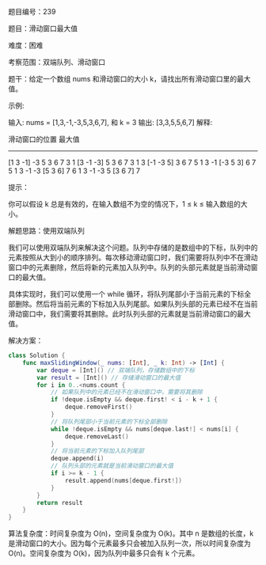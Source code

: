 题目编号：239

题目：滑动窗口最大值

难度：困难

考察范围：双端队列、滑动窗口

题干：给定一个数组 nums 和滑动窗口的大小 k，请找出所有滑动窗口里的最大值。

示例:

输入: nums = [1,3,-1,-3,5,3,6,7], 和 k = 3
输出: [3,3,5,5,6,7] 
解释: 

  滑动窗口的位置                最大值
---------------               -----
[1  3  -1] -3  5  3  6  7       3
 1 [3  -1  -3] 5  3  6  7       3
 1  3 [-1  -3  5] 3  6  7       5
 1  3  -1 [-3  5  3] 6  7       5
 1  3  -1  -3 [5  3  6] 7       6
 1  3  -1  -3  5 [3  6  7]      7

提示：

你可以假设 k 总是有效的，在输入数组不为空的情况下，1 ≤ k ≤ 输入数组的大小。

解题思路：使用双端队列

我们可以使用双端队列来解决这个问题。队列中存储的是数组中的下标，队列中的元素按照从大到小的顺序排列。每次移动滑动窗口时，我们需要将队列中不在滑动窗口中的元素删除，然后将新的元素加入队列中。队列的头部元素就是当前滑动窗口的最大值。

具体实现时，我们可以使用一个 while 循环，将队列尾部小于当前元素的下标全部删除。然后将当前元素的下标加入队列尾部。如果队列头部的元素已经不在当前滑动窗口中，我们需要将其删除。此时队列头部的元素就是当前滑动窗口的最大值。

解决方案：

```swift
class Solution {
    func maxSlidingWindow(_ nums: [Int], _ k: Int) -> [Int] {
        var deque = [Int]() // 双端队列，存储数组中的下标
        var result = [Int]() // 存储滑动窗口的最大值
        for i in 0..<nums.count {
            // 如果队列中的元素已经不在滑动窗口中，需要将其删除
            if !deque.isEmpty && deque.first! < i - k + 1 {
                deque.removeFirst()
            }
            // 将队列尾部小于当前元素的下标全部删除
            while !deque.isEmpty && nums[deque.last!] < nums[i] {
                deque.removeLast()
            }
            // 将当前元素的下标加入队列尾部
            deque.append(i)
            // 队列头部的元素就是当前滑动窗口的最大值
            if i >= k - 1 {
                result.append(nums[deque.first!])
            }
        }
        return result
    }
}
```

算法复杂度：时间复杂度为 O(n)，空间复杂度为 O(k)。其中 n 是数组的长度，k 是滑动窗口的大小。因为每个元素最多只会被加入队列一次，所以时间复杂度为 O(n)。空间复杂度为 O(k)，因为队列中最多只会有 k 个元素。